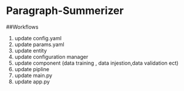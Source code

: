 # Paragraph-Summerizer

##Workflows

1. update config.yaml
2. update params.yaml
3. update entity
4. update configuration manager
5. update component (data training , data injestion,data validation ect)
6. update pipline
7. update main.py
8. update app.py
